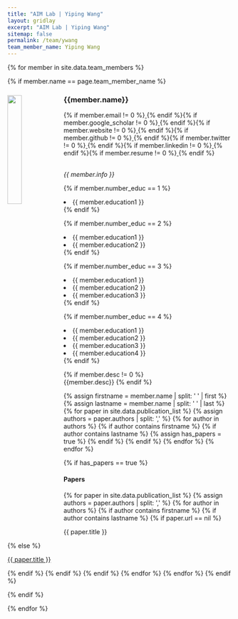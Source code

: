 ```yaml
---
title: "AIM Lab | Yiping Wang"
layout: gridlay
excerpt: "AIM Lab | Yiping Wang"
sitemap: false
permalink: /team/ywang
team_member_name: Yiping Wang
---
```


{% for member in site.data.team_members %}

{% if member.name == page.team_member_name %}

<div>
 <img src="{{ site.url }}{{ site.baseurl }}/assets/teampic/{{ member.photo }}" class="img-responsive" width="25%" style="float: left" />
<h3>{{member.name}}</h3>

{% if member.email != 0 %}<a href="{{ member.email }}"> <i class="far fa-envelope" style="color:#FF330D; font-size:24px;"></i></a>{% endif %}{% if member.google_scholar != 0 %}<a href="{{ member.google_scholar }}/"> <i class="ai ai-google-scholar ai-3x" style="color:#FF330D; font-size:24px;"></i></a>{% endif %}{% if member.website != 0 %}<a href="{{ member.website }}/"> <i class="fas fa-link" style="color:#FF330D; font-size:24px;"></i></a>{% endif %}{% if member.github != 0 %}<a href="{{ member.github }}/"> <i class="fab fa-github-alt" style="color:#FF330D; font-size:24px;"></i></a>{% endif %}{% if member.twitter != 0 %}<a href="{{ member.twitter }}/"> <i class="fa fa-twitter" style="color:#FF330D; font-size:24px;"></i></a>{% endif %}{% if member.linkedin != 0 %}<a href="{{ member.linkedin }}/"> <i class="fab fa-linkedin-in" style="color:#FF330D; font-size:24px;"></i></a>{% endif %}{% if member.resume != 0 %}<a href="{{ member.resume }}"> <i class="fa fa-book fa-fw" style="color:#FF330D; font-size:24px;"></i></a>{% endif %}

<br/><i>{{ member.info }}<br/></i>

{% if member.number_educ == 1 %}
<li> {{ member.education1 }} </li>
{% endif %}

{% if member.number_educ == 2 %}
<li> {{ member.education1 }} </li>
<li> {{ member.education2 }} </li>
{% endif %}

{% if member.number_educ == 3 %}
<li> {{ member.education1 }} </li>
<li> {{ member.education2 }} </li>
<li> {{ member.education3 }} </li>
{% endif %}

{% if member.number_educ == 4 %}
<li> {{ member.education1 }} </li>
<li> {{ member.education2 }} </li>
<li> {{ member.education3 }} </li>
<li> {{ member.education4 }} </li>
{% endif %}
</div>

{% if member.desc != 0 %}
<br/>
{{member.desc}}
{% endif %}

<div class="col-lg-12">
{% assign firstname = member.name | split: ' ' | first %}
{% assign lastname = member.name | split: ' ' | last %}
{% for paper in site.data.publication_list %}
    {% assign authors = paper.authors | split: ',' %}
    {% for author in authors %}
        {% if author contains firstname %}
            {% if author contains lastname %}
                {% assign has_papers = true %}
            {% endif %}
        {% endif %}
    {% endfor %}
{% endfor %}

{% if has_papers == true %}
<h4>Papers</h4>
{% for paper in site.data.publication_list %}
    {% assign authors = paper.authors | split: ',' %}
    {% for author in authors %}
        {% if author contains firstname %}
            {% if author contains lastname %}
                {% if paper.url == nil %}
                <p>{{ paper.title }}</p>
                {% else %}
                <p><a href="{{ paper.url }}" class="off">{{ paper.title }}</a></p>
                {% endif %}
            {% endif %}
        {% endif %}
    {% endfor %}
{% endfor %}
{% endif %}
</div>

{% endif %}

{% endfor %}
